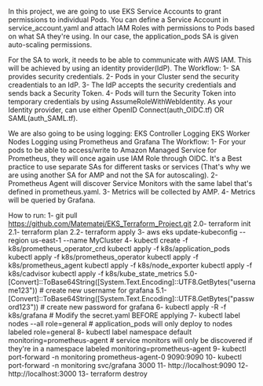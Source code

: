 In this project, we are going to use EKS Service Accounts to grant permissions to individual Pods. You can define a Service Account in service_account.yaml and attach IAM Roles with permissions to Pods based on what SA they're using. In our case, the application_pods SA is given auto-scaling permissions. 

  For the SA to work, it needs to be able to communicate with AWS IAM. This will be achieved by using an identity provider(IdP). 
    The Workflow:
      1- SA provides security credentials. 
      2- Pods in your Cluster send the security creadentials to an IdP.
      3- The IdP accepts the security credentials and sends back a Security Token.
      4- Pods will turn the Security Token into temporary credentials by using AssumeRoleWithWebIdentity.
  As your Identity provider, can use either OpenID Connect(auth_OIDC.tf) OR SAML(auth_SAML.tf).

We are also going to be using logging:
  EKS Controller Logging
  EKS Worker Nodes Logging using Prometheus and Grafana
    The Workflow:
      1- For your pods to be able to access/write to Amazon Managed Service for Prometheus, they will once again use IAM Role through OIDC. It's a Best practice to use separate SAs for different tasks or services (That's why we are using another SA for AMP and not the SA for autoscaling).
      2- Prometheus Agent will discover Service Monitors with the same label that's defined in prometheus.yaml.
      3- Metrics will be collected by AMP.
      4- Metrics will be queried by Grafana.

How to run:
  1- git pull https://github.com/Matematej/EKS_Terraform_Project.git
  2.0- terraform init
  2.1- terraform plan
  2.2- terraform apply
  3- aws eks update-kubeconfig --region us-east-1 --name MyCluster
  4- 
    kubectl create -f k8s/prometheus_operator_crd
    kubectl apply -f k8s/application_pods
    kubectl apply -f k8s/prometheus_operator
    kubectl apply -f k8s/prometheus_agent
    kubectl apply -f k8s/node_exporter
    kubectl apply -f k8s/cadvisor
    kubectl apply -f k8s/kube_state_metrics
  5.0- [Convert]::ToBase64String([System.Text.Encoding]::UTF8.GetBytes("username123")) # create new username for grafana
  5.1- [Convert]::ToBase64String([System.Text.Encoding]::UTF8.GetBytes("password123")) # create new password for grafana
  6- kubectl apply -R -f k8s/grafana # Modify the secret.yaml BEFORE applying
  7- kubectl label nodes --all role=general # application_pods will only deploy to nodes labeled role=general
  8- kubectl label namespace default monitoring=prometheus-agent # service monitors will only be discovered if they're in a namespace labeled monitoring=prometheus-agent
  9- kubectl port-forward -n monitoring prometheus-agent-0 9090:9090
  10- kubectl port-forward -n monitoring svc/grafana 3000
  11- http://localhost:9090
  12- http://localhost:3000
  13- terraform destroy